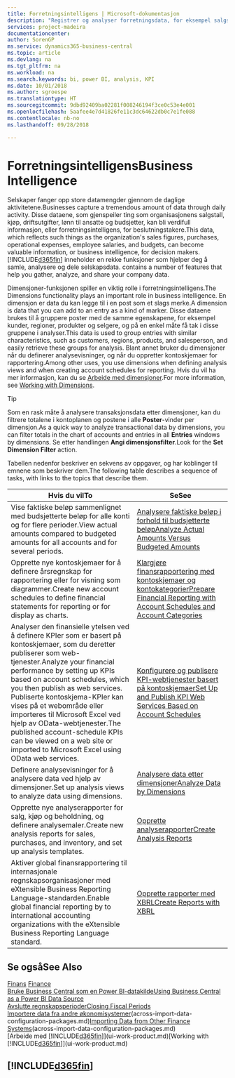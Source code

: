 ```yaml
---
title: Forretningsintelligens | Microsoft-dokumentasjon
description: "Registrer og analyser forretningsdata, for eksempel salgstall, kjøp, driftsutgifter, lønn til ansatte og budsjetter, som kan være verdifull informasjon for forretningsintelligens eller beslutningstaking."
services: project-madeira
documentationcenter: 
author: SorenGP
ms.service: dynamics365-business-central
ms.topic: article
ms.devlang: na
ms.tgt_pltfrm: na
ms.workload: na
ms.search.keywords: bi, power BI, analysis, KPI
ms.date: 10/01/2018
ms.author: sgroespe
ms.translationtype: HT
ms.sourcegitcommit: 9dbd92409ba02281f008246194f3ce0c53e4e001
ms.openlocfilehash: 5aafee4e7d41826fe11c3dc64622db0c7e1fe088
ms.contentlocale: nb-no
ms.lasthandoff: 09/28/2018

---
```

# <a name="business-intelligence"></a><span data-ttu-id="5f70b-103">Forretningsintelligens</span><span class="sxs-lookup"><span data-stu-id="5f70b-103">Business Intelligence</span></span>
<span data-ttu-id="5f70b-104">Selskaper fanger opp store datamengder gjennom de daglige aktivitetene.</span><span class="sxs-lookup"><span data-stu-id="5f70b-104">Businesses capture a tremendous amount of data through daily activity.</span></span> <span data-ttu-id="5f70b-105">Disse dataene, som gjenspeiler ting som organisasjonens salgstall, kjøp, driftsutgifter, lønn til ansatte og budsjetter, kan bli verdifull informasjon, eller forretningsintelligens, for beslutningstakere.</span><span class="sxs-lookup"><span data-stu-id="5f70b-105">This data, which reflects such things as the organization's sales figures, purchases, operational expenses, employee salaries, and budgets, can become valuable information, or business intelligence, for decision makers.</span></span> [!INCLUDE[d365fin](includes/d365fin_md.md)] <span data-ttu-id="5f70b-106">inneholder en rekke funksjoner som hjelper deg å samle, analysere og dele selskapsdata.</span><span class="sxs-lookup"><span data-stu-id="5f70b-106"> contains a number of features that help you gather, analyze, and share your company data.</span></span>

<span data-ttu-id="5f70b-107">Dimensjoner-funksjonen spiller en viktig rolle i forretningsintelligens.</span><span class="sxs-lookup"><span data-stu-id="5f70b-107">The Dimensions functionality plays an important role in business intelligence.</span></span> <span data-ttu-id="5f70b-108">En dimensjon er data du kan legge til i en post som et slags merke.</span><span class="sxs-lookup"><span data-stu-id="5f70b-108">A dimension is data that you can add to an entry as a kind of marker.</span></span> <span data-ttu-id="5f70b-109">Disse dataene brukes til å gruppere poster med de samme egenskapene, for eksempel kunder, regioner, produkter og selgere, og på en enkel måte få tak i disse gruppene i analyser.</span><span class="sxs-lookup"><span data-stu-id="5f70b-109">This data is used to group entries with similar characteristics, such as customers, regions, products, and salesperson, and easily retrieve these groups for analysis.</span></span> <span data-ttu-id="5f70b-110">Blant annet bruker du dimensjoner når du definerer analysevisninger, og når du oppretter kontoskjemaer for rapportering.</span><span class="sxs-lookup"><span data-stu-id="5f70b-110">Among other uses, you use dimensions  when defining analysis views and when creating account schedules for reporting.</span></span> <span data-ttu-id="5f70b-111">Hvis du vil ha mer informasjon, kan du se [Arbeide med dimensjoner](finance-dimensions.md).</span><span class="sxs-lookup"><span data-stu-id="5f70b-111">For more information, see [Working with Dimensions](finance-dimensions.md).</span></span>

> [!TIP]
> <span data-ttu-id="5f70b-112">Som en rask måte å analysere transaksjonsdata etter dimensjoner, kan du filtrere totalene i kontoplanen og postene i alle **Poster**-vinder per dimensjon.</span><span class="sxs-lookup"><span data-stu-id="5f70b-112">As a quick way to analyze transactional data by dimensions, you can filter totals in the chart of accounts and entries in all **Entries** windows by dimensions.</span></span> <span data-ttu-id="5f70b-113">Se etter handlingen **Angi dimensjonsfilter**.</span><span class="sxs-lookup"><span data-stu-id="5f70b-113">Look for the **Set Dimension Filter** action.</span></span>  

<span data-ttu-id="5f70b-114">Tabellen nedenfor beskriver en sekvens av oppgaver, og har koblinger til emnene som beskriver dem.</span><span class="sxs-lookup"><span data-stu-id="5f70b-114">The following table describes a sequence of tasks, with links to the topics that describe them.</span></span>  

| <span data-ttu-id="5f70b-115">Hvis du vil</span><span class="sxs-lookup"><span data-stu-id="5f70b-115">To</span></span> | <span data-ttu-id="5f70b-116">Se</span><span class="sxs-lookup"><span data-stu-id="5f70b-116">See</span></span> |
| --- | --- |
|<span data-ttu-id="5f70b-117">Vise faktiske beløp sammenlignet med budsjetterte beløp for alle konti og for flere perioder.</span><span class="sxs-lookup"><span data-stu-id="5f70b-117">View actual amounts compared to budgeted amounts for all accounts and for several periods.</span></span>|[<span data-ttu-id="5f70b-118">Analysere faktiske beløp i forhold til budsjetterte beløp</span><span class="sxs-lookup"><span data-stu-id="5f70b-118">Analyze Actual Amounts Versus Budgeted Amounts</span></span>](bi-how-analyze-actual-versus-budget.md)|
|<span data-ttu-id="5f70b-119">Opprette nye kontoskjemaer for å definere årsregnskap for rapportering eller for visning som diagrammer.</span><span class="sxs-lookup"><span data-stu-id="5f70b-119">Create new account schedules to define financial statements for reporting or for display as charts.</span></span>|[<span data-ttu-id="5f70b-120">Klargjøre finansrapportering med kontoskjemaer og kontokategorier</span><span class="sxs-lookup"><span data-stu-id="5f70b-120">Prepare Financial Reporting with Account Schedules and Account Categories</span></span>](bi-how-work-account-schedule.md)|
|<span data-ttu-id="5f70b-121">Analyser den finansielle ytelsen ved å definere KPIer som er basert på kontoskjemaer, som du deretter publiserer som web-tjenester.</span><span class="sxs-lookup"><span data-stu-id="5f70b-121">Analyze your financial performance by setting up KPIs based on account schedules, which you then publish as web services.</span></span> <span data-ttu-id="5f70b-122">Publiserte kontoskjema-KPIer kan vises på et webområde eller importeres til Microsoft Excel ved hjelp av OData-webtjenester.</span><span class="sxs-lookup"><span data-stu-id="5f70b-122">The published account-schedule KPIs can be viewed on a web site or imported to Microsoft Excel using OData web services.</span></span>|[<span data-ttu-id="5f70b-123">Konfigurere og publisere KPI-webtjenester basert på kontoskjemaer</span><span class="sxs-lookup"><span data-stu-id="5f70b-123">Set Up and Publish KPI Web Services Based on Account Schedules</span></span>](bi-how-to-set-up-and-publish-kpi-web-services-based-on-account-schedules.md)|
|<span data-ttu-id="5f70b-124">Definere analysevisninger for å analysere data ved hjelp av dimensjoner.</span><span class="sxs-lookup"><span data-stu-id="5f70b-124">Set up analysis views to analyze data using dimensions.</span></span>|[<span data-ttu-id="5f70b-125">Analysere data etter dimensjoner</span><span class="sxs-lookup"><span data-stu-id="5f70b-125">Analyze Data by Dimensions</span></span>](bi-how-analyze-data-dimension.md)|
|<span data-ttu-id="5f70b-126">Opprette nye analyserapporter for salg, kjøp og beholdning, og definere analysemaler.</span><span class="sxs-lookup"><span data-stu-id="5f70b-126">Create new analysis reports for sales, purchases, and inventory, and set up analysis templates.</span></span>|[<span data-ttu-id="5f70b-127">Opprette analyserapporter</span><span class="sxs-lookup"><span data-stu-id="5f70b-127">Create Analysis Reports</span></span>](bi-how-create-analysis-views-reports.md)|
|<span data-ttu-id="5f70b-128">Aktiver global finansrapportering til internasjonale regnskapsorganisasjoner med eXtensible Business Reporting Language-standarden.</span><span class="sxs-lookup"><span data-stu-id="5f70b-128">Enable global financial reporting by to international accounting organizations with the eXtensible Business Reporting Language standard.</span></span>|[<span data-ttu-id="5f70b-129">Opprette rapporter med XBRL</span><span class="sxs-lookup"><span data-stu-id="5f70b-129">Create Reports with XBRL</span></span>](bi-create-reports-with-xbrl.md)|

## <a name="see-also"></a><span data-ttu-id="5f70b-130">Se også</span><span class="sxs-lookup"><span data-stu-id="5f70b-130">See Also</span></span>
<span data-ttu-id="5f70b-131">[Finans](finance.md)  </span><span class="sxs-lookup"><span data-stu-id="5f70b-131">[Finance](finance.md)  </span></span>  
[<span data-ttu-id="5f70b-132">Bruke Business Central som en Power BI-datakilde</span><span class="sxs-lookup"><span data-stu-id="5f70b-132">Using Business Central as a Power BI Data Source</span></span>](across-how-use-financials-data-source-powerbi.md)  
[<span data-ttu-id="5f70b-133">Avslutte regnskapsperioder</span><span class="sxs-lookup"><span data-stu-id="5f70b-133">Closing Fiscal Periods</span></span>](year-close-years-periods.md)  
<span data-ttu-id="5f70b-134">[Importere data fra andre økonomisystemer](across-import-data-configuration-packages.md)(across-import-data-configuration-packages.md)</span><span class="sxs-lookup"><span data-stu-id="5f70b-134">[Importing Data from Other Finance Systems](across-import-data-configuration-packages.md)(across-import-data-configuration-packages.md)</span></span>  
<span data-ttu-id="5f70b-135">[Arbeide med [!INCLUDE[d365fin](includes/d365fin_md.md)]](ui-work-product.md)</span><span class="sxs-lookup"><span data-stu-id="5f70b-135">[Working with [!INCLUDE[d365fin](includes/d365fin_md.md)]](ui-work-product.md)</span></span>

## [!INCLUDE[d365fin](includes/free_trial_md.md)]  
 

